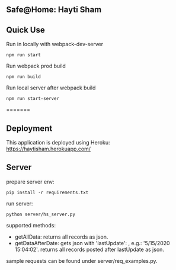 ## Safe@Home: Hayti Sham

## Quick Use

Run in locally with webpack-dev-server

```
npm run start
```

Run webpack prod build
```
npm run build
```

Run local server after webpack build

```
npm run start-server
```
 
=======
## Deployment
This application is deployed using Heroku:
https://haytisham.herokuapp.com/


##
## Server

prepare server env:
```
pip install -r requirements.txt
```


run server:
```
python server/hs_server.py
``` 
supported methods:
* getAllData: returns all records as json.
* getDataAfterDate: gets json with 'lastUpdate': <timestamp>, e.g.: '5/15/2020 15:04:02'. returns all records posted after lastUpdate as json.   
   
sample requests can be found under server/req_examples.py. 
